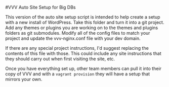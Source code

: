 #VVV Auto Site Setup for Big DBs

This version of the auto site setup script is intended to help create a setup with a new install of WordPress. Take this folder and turn it into a git project. Add any themes or plugins you are working on to the themes and plugins folders as git submodules. Modify all of the config files to match your project and update the vvv-nginx.conf file with your dev domain.

If there are any special project instructions, I'd suggest replacing the contents of this file with those. This could include any site instructions that they should carry out when first visiting the site, etc.

Once you have everything set up, other team members can pull it into their copy of VVV and with a `vagrant provision` they will have a setup that mirrors your own.